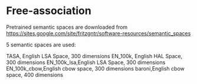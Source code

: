 # Free-association

Pretrained semantic spaces are downloaded from https://sites.google.com/site/fritzgntr/software-resources/semantic_spaces

5 semantic spaces are used: 

 TASA,	English LSA Space, 300 dimensions
 EN_100k, English HAL Space, 300 dimensions
 EN_100k_lsa,English LSA Space, 300 dimensions
 EN_100k_cbow,English cbow space, 300 dimensions
 baroni,English cbow space, 400 dimensions
